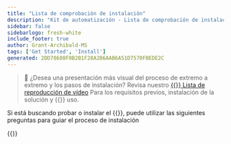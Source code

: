 ```yaml
---
title: "Lista de comprobación de instalación"
description: "Kit de automatización - Lista de comprobación de instalación"
sidebar: false
sidebarlogo: fresh-white
include_footer: true
author: Grant-Archibald-MS
tags: ['Get Started', 'Install']
generated: 2DD78608F0B2B1F28A2B6AAB6A51D7570FBEDE2C
---
```


> 🎥 ¿Desea una presentación más visual del proceso de extremo a extremo y los pasos de instalación? Revisa nuestro <a href='https://www.youtube.com/playlist?list=PLi9EhCY4z99VlRg4j7D1Or6XfXbUcEWZy' target='_blank'>{{<product-name>}} Lista de reproducción de vídeo</a> Para los requisitos previos, instalación de la solución y {{<product-name>}} uso.

Si está buscando probar o instalar el {{<product-name>}}, puede utilizar las siguientes preguntas para guiar el proceso de instalación

{{<questions name="/content/es/get-started/install-checklist.json" completed="Gracias por completar la lista de comprobación de instalación" showNavigationButtons="false" locale="es">}}

